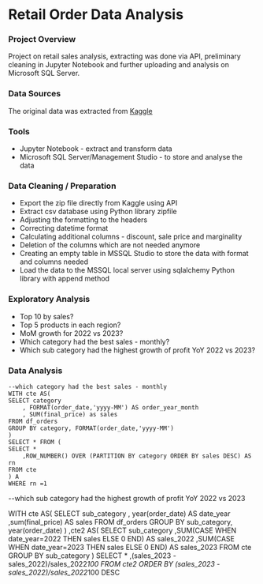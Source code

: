 # Retail Order Data Analysis
### Project Overview
Project on retail sales analysis, extracting was done via API, preliminary cleaning in Jupyter Notebook and further uploading and analysis on Microsoft SQL Server.

### Data Sources
The original data was extracted from [Kaggle](https://www.kaggle.com/datasets/ankitbansal06/retail-orders)

### Tools
- Jupyter Notebook - extract and transform data
- Microsoft SQL Server/Management Studio - to store and analyse the data

### Data Cleaning / Preparation
- Export the zip file directly from Kaggle using API
- Extract csv database using Python library zipfile
- Adjusting the formatting to the headers
- Correcting datetime format
- Calculating additional columns - discount, sale price and marginality
- Deletion of the columns which are not needed anymore
- Creating an empty table in MSSQL Studio to store the data with format and columns needed 
- Load the data to the MSSQL local server using sqlalchemy Python library with append method

### Exploratory Analysis 
- Top 10 by sales?
- Top 5 products in each region?
- MoM growth for 2022 vs 2023?
- Which category had the best sales - monthly?
- Which sub category had the highest growth of profit YoY 2022 vs 2023?

### Data Analysis
```
--which category had the best sales - monthly
WITH cte AS(
SELECT category
	, FORMAT(order_date,'yyyy-MM') AS order_year_month
	, SUM(final_price) as sales
FROM df_orders
GROUP BY category, FORMAT(order_date,'yyyy-MM')
)
SELECT * FROM (
SELECT *
	,ROW_NUMBER() OVER (PARTITION BY category ORDER BY sales DESC) AS rn
FROM cte
) A
WHERE rn =1
```
--which sub category had the highest growth of profit YoY 2022 vs 2023 

WITH cte AS(
SELECT 
	sub_category
	,	year(order_date) AS date_year
	,sum(final_price) AS sales
FROM df_orders
GROUP BY sub_category, year(order_date)
	)
,cte2 AS(
SELECT sub_category
	,SUM(CASE WHEN date_year=2022 THEN sales ELSE 0 END) AS sales_2022
	,SUM(CASE WHEN date_year=2023 THEN sales ELSE 0 END) AS sales_2023
FROM cte
GROUP BY sub_category
)
SELECT *
,(sales_2023 - sales_2022)/sales_2022*100
FROM cte2
ORDER BY (sales_2023 - sales_2022)/sales_2022*100 DESC
```
